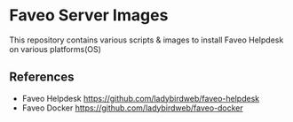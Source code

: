# Faveo Server Images
This repository contains various scripts &amp; images to install Faveo Helpdesk on various platforms(OS)

References
--------------------------
- Faveo Helpdesk https://github.com/ladybirdweb/faveo-helpdesk
- Faveo Docker https://github.com/ladybirdweb/faveo-docker
